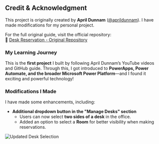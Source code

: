 ## Credit & Acknowledgment  

This project is originally created by **April Dunnam** ([@aprildunnam](https://github.com/aprildunnam)). I have made modifications for my personal project.  

For the full original guide, visit the official repository:  
🔗 [Desk Reservation - Original Repository](https://github.com/GAS-inno/PowerApps/blob/master/DeskReservation/README.md)  

### My Learning Journey  
This is the **first project** I built by following April Dunnam’s YouTube videos and GitHub guide. Through this, I got introduced to **PowerApps, Power Automate, and the broader Microsoft Power Platform**—and I found it exciting and powerful technology!  

### Modifications I Made  
I have made some enhancements, including:  
- **Additional dropdown button in the "Manage Desks" section**  
  - Users can now select **two sides of a desk** in the office.  
  - Added an option to select a **Room** for better visibility when making reservations.  

![Updated Desk Selection](https://github.com/user-attachments/assets/a5718270-4aa1-4a7d-b6ff-dd1d36c16d27) 
